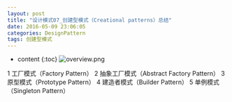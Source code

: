 ```yaml
---
layout: post
title: "设计模式07_创建型模式（Creational patterns）总结"
date: 2016-05-09 23:06:05
categories: DesignPattern
tags: 创建型模式
---
```


* content
{:toc} 
![overview.png](http://upload-images.jianshu.io/upload_images/1242974-248d453ac03acae3.png?imageMogr2/auto-orient/strip%7CimageView2/2/w/1240)

1 工厂模式（Factory Pattern）
2 抽象工厂模式（Abstract Factory Pattern）
3 原型模式（Prototype Pattern）
4 建造者模式（Builder Pattern）
5 单例模式（Singleton Pattern）
